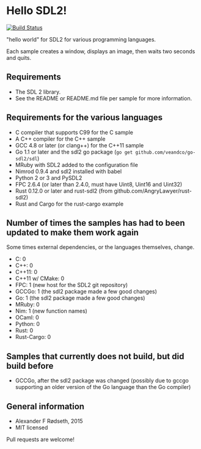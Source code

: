 Hello SDL2!
===========

[![Build Status](https://travis-ci.org/xyproto/hello_sdl2.svg?branch=master)](https://travis-ci.org/xyproto/hello_sdl2)
<!-- [![Build Status](https://drone.io/github.com/xyproto/browserspeak/status.png)](https://drone.io/github.com/xyproto/browserspeak/latest) -->

"hello world" for SDL2 for various programming languages.

Each sample creates a window, displays an image, then waits two seconds and quits.


Requirements
------------

* The SDL 2 library.
* See the README or README.md file per sample for more information.


Requirements for the various languages
--------------------------------------
* C compiler that supports C99 for the C sample
* A C++ compiler for the C++ sample
* GCC 4.8 or later (or clang++) for the C++11 sample
* Go 1.1 or later and the sdl2 go package (`go get github.com/veandco/go-sdl2/sdl`)
* MRuby with SDL2 added to the configuration file
* Nimrod 0.9.4 and sdl2 installed with babel
* Python 2 or 3 and PySDL2
* FPC 2.6.4 (or later than 2.4.0, must have Uint8, Uint16 and Uint32)
* Rust 0.12.0 or later and rust-sdl2 (from github.com/AngryLawyer/rust-sdl2)
* Rust and Cargo for the rust-cargo example


Number of times the samples has had to been updated to make them work again
---------------------------------------------------------------------------

Some times external dependencies, or the languages themselves, change.

* C: 0
* C++: 0
* C++11: 0
* C++11 w/ CMake: 0
* FPC: 1 (new host for the SDL2 git repository)
* GCCGo: 1 (the sdl2 package made a few good changes)
* Go: 1 (the sdl2 package made a few good changes)
* MRuby: 0
* Nim: 1 (new function names)
* OCaml: 0
* Python: 0
* Rust: 0
* Rust-Cargo: 0


Samples that currently does not build, but did build before
-----------------------------------------------------------

* GCCGo, after the sdl2 package was changed (possibly due to gccgo supporting an older version of the Go language than the Go compiler)


General information
----------------------

* Alexander F Rødseth, 2015
* MIT licensed

Pull requests are welcome!

